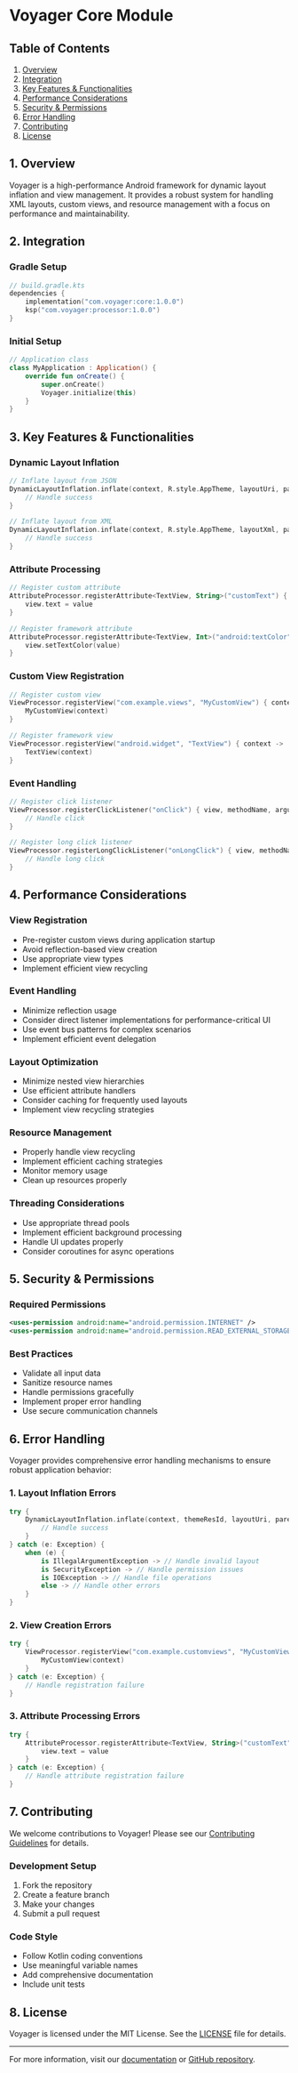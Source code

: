 # Voyager Core Module

## Table of Contents
1. [Overview](#1-overview)
2. [Integration](#2-integration)
3. [Key Features & Functionalities](#3-key-features--functionalities)
4. [Performance Considerations](#4-performance-considerations)
5. [Security & Permissions](#5-security--permissions)
6. [Error Handling](#6-error-handling)
7. [Contributing](#7-contributing)
8. [License](#8-license)

## 1. Overview

Voyager is a high-performance Android framework for dynamic layout inflation and view management. It provides a robust system for handling XML layouts, custom views, and resource management with a focus on performance and maintainability.

## 2. Integration

### Gradle Setup
```kotlin
// build.gradle.kts
dependencies {
    implementation("com.voyager:core:1.0.0")
    ksp("com.voyager:processor:1.0.0")
}
```

### Initial Setup
```kotlin
// Application class
class MyApplication : Application() {
    override fun onCreate() {
        super.onCreate()
        Voyager.initialize(this)
    }
}
```

## 3. Key Features & Functionalities

### Dynamic Layout Inflation
```kotlin
// Inflate layout from JSON
DynamicLayoutInflation.inflate(context, R.style.AppTheme, layoutUri, parentView) { inflatedView ->
    // Handle success
}

// Inflate layout from XML
DynamicLayoutInflation.inflate(context, R.style.AppTheme, layoutXml, parentView) { inflatedView ->
    // Handle success
}
```

### Attribute Processing
```kotlin
// Register custom attribute
AttributeProcessor.registerAttribute<TextView, String>("customText") { view, value ->
    view.text = value
}

// Register framework attribute
AttributeProcessor.registerAttribute<TextView, Int>("android:textColor") { view, value ->
    view.setTextColor(value)
}
```

### Custom View Registration
```kotlin
// Register custom view
ViewProcessor.registerView("com.example.views", "MyCustomView") { context -> 
    MyCustomView(context) 
}

// Register framework view
ViewProcessor.registerView("android.widget", "TextView") { context -> 
    TextView(context) 
}
```

### Event Handling
```kotlin
// Register click listener
ViewProcessor.registerClickListener("onClick") { view, methodName, arguments ->
    // Handle click
}

// Register long click listener
ViewProcessor.registerLongClickListener("onLongClick") { view, methodName, arguments ->
    // Handle long click
}
```

## 4. Performance Considerations

### View Registration
- Pre-register custom views during application startup
- Avoid reflection-based view creation
- Use appropriate view types
- Implement efficient view recycling

### Event Handling
- Minimize reflection usage
- Consider direct listener implementations for performance-critical UI
- Use event bus patterns for complex scenarios
- Implement efficient event delegation

### Layout Optimization
- Minimize nested view hierarchies
- Use efficient attribute handlers
- Consider caching for frequently used layouts
- Implement view recycling strategies

### Resource Management
- Properly handle view recycling
- Implement efficient caching strategies
- Monitor memory usage
- Clean up resources properly

### Threading Considerations
- Use appropriate thread pools
- Implement efficient background processing
- Handle UI updates properly
- Consider coroutines for async operations

## 5. Security & Permissions

### Required Permissions
```xml
<uses-permission android:name="android.permission.INTERNET" />
<uses-permission android:name="android.permission.READ_EXTERNAL_STORAGE" />
```

### Best Practices
- Validate all input data
- Sanitize resource names
- Handle permissions gracefully
- Implement proper error handling
- Use secure communication channels

## 6. Error Handling

Voyager provides comprehensive error handling mechanisms to ensure robust application behavior:

### 1. Layout Inflation Errors
```kotlin
try {
    DynamicLayoutInflation.inflate(context, themeResId, layoutUri, parentView) { inflatedView ->
        // Handle success
    }
} catch (e: Exception) {
    when (e) {
        is IllegalArgumentException -> // Handle invalid layout
        is SecurityException -> // Handle permission issues
        is IOException -> // Handle file operations
        else -> // Handle other errors
    }
}
```

### 2. View Creation Errors
```kotlin
try {
    ViewProcessor.registerView("com.example.customviews", "MyCustomView") { context -> 
        MyCustomView(context) 
    }
} catch (e: Exception) {
    // Handle registration failure
}
```

### 3. Attribute Processing Errors
```kotlin
try {
    AttributeProcessor.registerAttribute<TextView, String>("customText") { view, value ->
        view.text = value
    }
} catch (e: Exception) {
    // Handle attribute registration failure
}
```

## 7. Contributing

We welcome contributions to Voyager! Please see our [Contributing Guidelines](CONTRIBUTING.md) for details.

### Development Setup
1. Fork the repository
2. Create a feature branch
3. Make your changes
4. Submit a pull request

### Code Style
- Follow Kotlin coding conventions
- Use meaningful variable names
- Add comprehensive documentation
- Include unit tests

## 8. License

Voyager is licensed under the MIT License. See the [LICENSE](LICENSE) file for details.

---

For more information, visit our [documentation](docs/) or [GitHub repository](https://github.com/yourusername/voyager).
```
